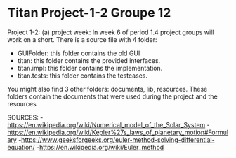 # Titan Project-1-2 Groupe 12

Project 1-2: (a) project week: In week 6 of period 1.4 project groups will work on a short.
There is a source file with 4 folder:
- GUIFolder: this folder contains the old GUI
- titan: this folder contains the provided interfaces.
- titan.impl: this folder contains the implementation.
- titan.tests: this folder contains the testcases.

You might also find 3 other folders: documents, lib, resources.
These folders contain the documents that were used during the project and the resources

SOURCES:
-https://en.wikipedia.org/wiki/Numerical_model_of_the_Solar_System
-https://en.wikipedia.org/wiki/Kepler%27s_laws_of_planetary_motion#Formulary
-https://www.geeksforgeeks.org/euler-method-solving-differential-equation/
-https://en.wikipedia.org/wiki/Euler_method
